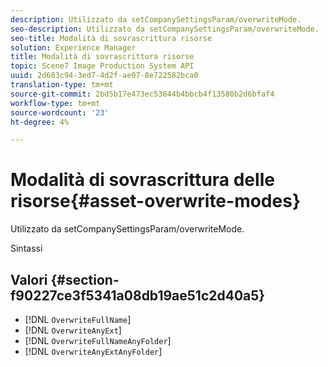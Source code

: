 ```yaml
---
description: Utilizzato da setCompanySettingsParam/overwriteMode.
seo-description: Utilizzato da setCompanySettingsParam/overwriteMode.
seo-title: Modalità di sovrascrittura risorse
solution: Experience Manager
title: Modalità di sovrascrittura risorse
topic: Scene7 Image Production System API
uuid: 2d683c94-3ed7-4d2f-ae97-8e722582bca0
translation-type: tm+mt
source-git-commit: 2bd5b17e473ec53844b4bbcb4f13580b2d6bfaf4
workflow-type: tm+mt
source-wordcount: '23'
ht-degree: 4%

---
```



# Modalità di sovrascrittura delle risorse{#asset-overwrite-modes}

Utilizzato da setCompanySettingsParam/overwriteMode.

Sintassi

## Valori {#section-f90227ce3f5341a08db19ae51c2d40a5}

* [!DNL `OverwriteFullName`]
* [!DNL `OverwriteAnyExt`]
* [!DNL `OverwriteFullNameAnyFolder`]
* [!DNL `OverwriteAnyExtAnyFolder`]

